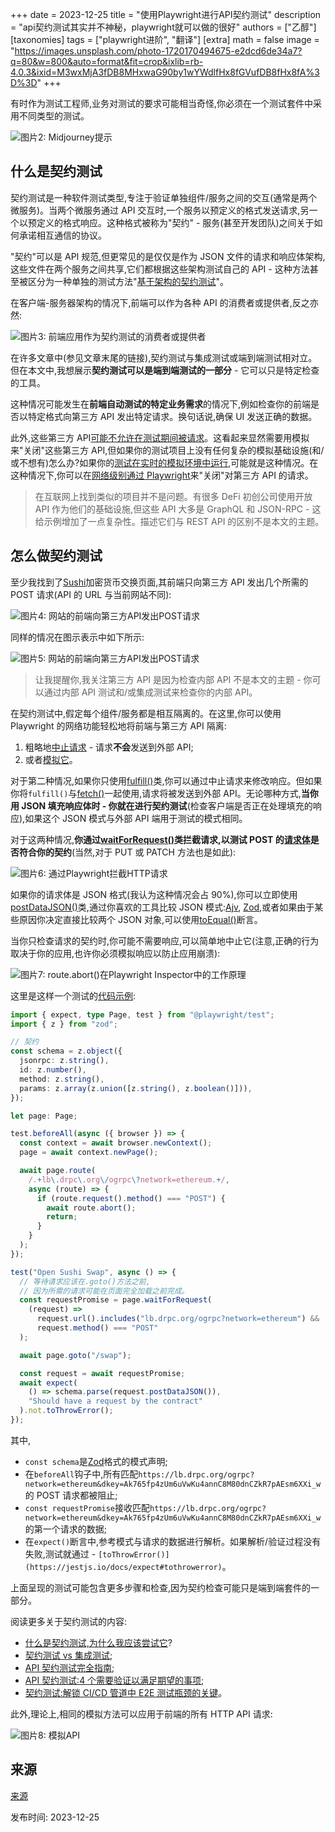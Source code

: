 +++
date = 2023-12-25
title = "使用Playwright进行API契约测试"
description = "api契约测试其实并不神秘，playwright就可以做的很好"
authors = ["乙醇"]
[taxonomies]
tags = ["playwright进阶", "翻译"]
[extra]
math = false
image = "https://images.unsplash.com/photo-1720170494675-e2dcd6de34a7?q=80&w=800&auto=format&fit=crop&ixlib=rb-4.0.3&ixid=M3wxMjA3fDB8MHxwaG90by1wYWdlfHx8fGVufDB8fHx8fA%3D%3D"
+++

有时作为测试工程师,业务对测试的要求可能相当奇怪,你必须在一个测试套件中采用不同类型的测试。

![图片2: Midjourney提示](https://miro.medium.com/v2/resize:fit:1000/1*ZjhaucB1PZLN6UVIKR4A7Q.jpeg)

## 什么是契约测试

契约测试是一种软件测试类型,专注于验证单独组件/服务之间的交互(通常是两个微服务)。当两个微服务通过 API 交互时,一个服务以预定义的格式发送请求,另一个以预定义的格式响应。这种格式被称为"契约" - 服务(甚至开发团队)之间关于如何承诺相互通信的协议。

"契约"可以是 API 规范,但更常见的是仅仅是作为 JSON 文件的请求和响应体架构,这些文件在两个服务之间共享,它们都根据这些架构测试自己的 API - 这种方法甚至被区分为一种单独的测试方法"[基于架构的契约测试](https://pactflow.io/blog/contract-testing-using-json-schemas-and-open-api-part-1/)"。

在客户端-服务器架构的情况下,前端可以作为各种 API 的消费者或提供者,反之亦然:

![图片3: 前端应用作为契约测试的消费者或提供者](https://miro.medium.com/v2/resize:fit:1000/1*2jB1pd0jqbgO9DqfPDRFww.png)

在许多文章中(参见文章末尾的链接),契约测试与集成测试或端到端测试相对立。但在本文中,我想展示**契约测试可以是端到端测试的一部分** - 它可以只是特定检查的工具。

这种情况可能发生在**前端自动测试的特定业务需求**的情况下,例如检查你的前端是否以特定格式向第三方 API 发出特定请求。换句话说,确保 UI 发送正确的数据。

此外,这些第三方 API[可能不允许在测试期间被请求](https://medium.com/@adequatica/layers-of-defense-against-data-modification-d73e9e93bdf7)。这看起来显然需要用模拟来"关闭"这些第三方 API,但如果你的测试项目上没有任何复杂的模拟基础设施(和/或不想有)怎么办?如果你的[测试在实时的模拟环境中运行](https://adequatica.medium.com/pros-and-cons-of-the-ways-of-end-to-end-automated-testing-in-ci-9bec51e231cb#552a),可能就是这种情况。在这种情况下,你可以在[网络级别通过 Playwright](https://playwright.dev/docs/network)来"关闭"对第三方 API 的请求。

> 在互联网上找到类似的项目并不是问题。有很多 DeFi 初创公司使用开放 API 作为他们的基础设施,但这些 API 大多是 GraphQL 和 JSON-RPC - 这给示例增加了一点复杂性。描述它们与 REST API 的区别不是本文的主题。

## 怎么做契约测试

至少我找到了[Sushi](https://www.sushi.com/swap)加密货币交换页面,其前端只向第三方 API 发出几个所需的 POST 请求(API 的 URL 与当前网站不同):

![图片4: 网站的前端向第三方API发出POST请求](https://miro.medium.com/v2/resize:fit:1000/1*n66Kj3vIydqm_7FfG1Fe2Q.png)

同样的情况在图示表示中如下所示:

![图片5: 网站的前端向第三方API发出POST请求](https://miro.medium.com/v2/resize:fit:1000/1*DYYfRmMtf_T6Qsz2DFTYGw.png)

> 让我提醒你,我关注第三方 API 是因为检查内部 API 不是本文的主题 - 你可以通过内部 API 测试和/或集成测试来检查你的内部 API。

在契约测试中,假定每个组件/服务都是相互隔离的。在这里,你可以使用 Playwright 的网络功能轻松地将前端与第三方 API 隔离:

1. 粗略地[中止请求](https://playwright.dev/docs/network#abort-requests) - 请求**不会**发送到外部 API;
2. 或者[模拟它](https://playwright.dev/docs/mock#mock-api-requests)。

对于第二种情况,如果你只使用[fulfill()](https://playwright.dev/docs/api/class-route#route-fulfill)类,你可以通过中止请求来修改响应。但如果你将`fulfill()`与[fetch()](https://playwright.dev/docs/api/class-route#route-fetch)一起使用,请求将被发送到外部 API。无论哪种方式,**当你用 JSON 填充响应体时 - 你就在进行契约测试**(检查客户端是否正在处理填充的响应),如果这个 JSON 模式与外部 API 端用于测试的模式相同。

对于这两种情况,**你通过**[**waitForRequest()**](https://playwright.dev/docs/api/class-page#page-wait-for-request)**类拦截请求,以测试 POST 的**[**请求体**](https://playwright.dev/docs/api/class-request#request-post-data)**是否符合你的契约**(当然,对于 PUT 或 PATCH 方法也是如此):

![图片6: 通过Playwright拦截HTTP请求](https://miro.medium.com/v2/resize:fit:1000/1*MQiNBfNwaPX0LmbR8anUhw.png)

如果你的请求体是 JSON 格式(我认为这种情况会占 90%),你可以立即使用[postDataJSON()](https://playwright.dev/docs/api/class-request#request-post-data-json)类,通过你喜欢的工具比较 JSON 模式:[Ajv](https://ajv.js.org/json-schema.html), [Zod](https://zod.dev/),或者如果由于某些原因你决定直接比较两个 JSON 对象,可以使用[toEqual()](https://playwright.dev/docs/api/class-genericassertions#generic-assertions-to-equal)断言。

当你只检查请求的契约时,你可能不需要响应,可以简单地中止它(注意,正确的行为取决于你的应用,也许你必须模拟响应以防止应用崩溃):

![图片7: route.abort()在Playwright Inspector中的工作原理](https://miro.medium.com/v2/resize:fit:1000/1*auBhQDfBeHiJFU1s_9HVFw.png)

这里是这样一个测试的[代码示例](https://github.com/adequatica/ui-testing/blob/main/tests/sushi-swap-contract-testing.spec.ts):

```typescript
import { expect, type Page, test } from "@playwright/test";
import { z } from "zod";

// 契约
const schema = z.object({
  jsonrpc: z.string(),
  id: z.number(),
  method: z.string(),
  params: z.array(z.union([z.string(), z.boolean()])),
});

let page: Page;

test.beforeAll(async ({ browser }) => {
  const context = await browser.newContext();
  page = await context.newPage();

  await page.route(
    /.+lb\.drpc\.org\/ogrpc\?network=ethereum.+/,
    async (route) => {
      if (route.request().method() === "POST") {
        await route.abort();
        return;
      }
    }
  );
});

test("Open Sushi Swap", async () => {
  // 等待请求应该在.goto()方法之前,
  // 因为所需的请求可能在页面完全加载之前完成。
  const requestPromise = page.waitForRequest(
    (request) =>
      request.url().includes("lb.drpc.org/ogrpc?network=ethereum") &&
      request.method() === "POST"
  );

  await page.goto("/swap");

  const request = await requestPromise;
  await expect(
    () => schema.parse(request.postDataJSON()),
    "Should have a request by the contract"
  ).not.toThrowError();
});
```

其中,

- `const schema`是[Zod](https://zod.dev/)格式的模式声明;
- 在`beforeAll`钩子中,所有匹配`https://lb.drpc.org/ogrpc?network=ethereum&dkey=Ak765fp4zUm6uVwKu4annC8M80dnCZkR7pAEsm6XXi_w`的 POST 请求都被阻止;
- `const requestPromise`接收匹配`https://lb.drpc.org/ogrpc?network=ethereum&dkey=Ak765fp4zUm6uVwKu4annC8M80dnCZkR7pAEsm6XXi_w`的第一个请求的数据;
- 在`expect()`断言中,参考模式与请求的数据进行解析。如果解析/验证过程没有失败,测试就通过 - `[toThrowError()](https://jestjs.io/docs/expect#tothrowerror)`。

上面呈现的测试可能包含更多步骤和检查,因为契约检查可能只是端到端套件的一部分。

阅读更多关于契约测试的内容:

- [什么是契约测试,为什么我应该尝试它](https://pactflow.io/blog/what-is-contract-testing/)?
- [契约测试 vs 集成测试](https://pactflow.io/blog/contract-testing-vs-integration-testing/);
- [API 契约测试完全指南](https://testsigma.com/blog/api-contract-testing/);
- [API 契约测试:4 个需要验证以满足期望的事项](https://blog.postman.com/api-contract-testing-4-things-to-validate/);
- [契约测试:解锁 CI/CD 管道中 E2E 测试瓶颈的关键](https://www.youtube.com/watch?v=RSl_JcWKE3M)。

此外,理论上,相同的模拟方法可以应用于前端的所有 HTTP API 请求:

![图片8: 模拟API](https://miro.medium.com/v2/resize:fit:1000/1*3pflE2qXx7QlMt7b4A1enQ.png)

## 来源

[来源](https://adequatica.medium.com/api-contract-testing-on-frontend-with-playwright-4509b74b3008)

发布时间: 2023-12-25
